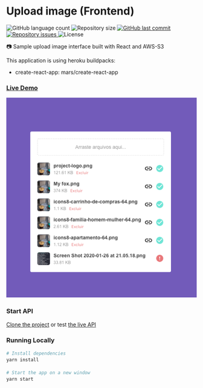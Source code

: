# Upload image (Frontend)
<p align="left">
  <img alt="GitHub language count" src="https://img.shields.io/github/languages/count/Relirk/upload-project-frontend">

  <img alt="Repository size" src="https://img.shields.io/github/repo-size/Relirk/upload-project-frontend">
  
  <a href="https://github.com/Relirk/upload-project-frontend/commits/master">
    <img alt="GitHub last commit" src="https://img.shields.io/github/last-commit/Relirk/upload-project-frontend">
  </a>

  <a href="https://github.com/Relirk/upload-project-frontend/issues">
    <img alt="Repository issues" src="https://img.shields.io/github/issues/Relirk/upload-project-frontend">
  </a>

  <img alt="License" src="https://img.shields.io/badge/license-MIT-brightgreen">
</p>

:camera: Sample upload image interface built with React and AWS-S3

This application is using heroku buildpacks:
* create-react-app: mars/create-react-app

### [Live Demo](https://rlk-upload-project-frontend.herokuapp.com/)

![Screenshot 1](upload.png)

### Start API
[Clone the project](https://github.com/Relirk/upload-project-backend) or test
[the live API](https://rlk-upload-project-backend.herokuapp.com/)

### Running Locally
```sh
# Install dependencies
yarn install

# Start the app on a new window
yarn start
```

